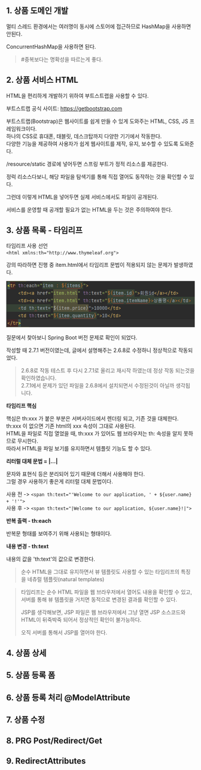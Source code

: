 ## 1. 상품 도메인 개발

멀티 스레드 환경에서는 여러명이 동시에 스토어에 접근하므로 HashMap을 사용하면 안된다.  

ConcurrentHashMap을 사용하면 된다.  

> #중복보다는 명확성을 따르는게 좋다.

## 2. 상품 서비스 HTML

HTML을 편리하게 개발하기 위하여 부트스트랩을 사용할 수 있다.

부트스트랩 공식 사이트: https://getbootstrap.com

부트스트랩(Bootstrap)은 웹사이트를 쉽게 만들 수 있게 도와주는 HTML, CSS, JS 프레임워크이다.  
하나의 CSS로 휴대폰, 태블릿, 데스크탑까지 다양한 기기에서 작동한다.  
다양한 기능을 제공하여 사용자가 쉽게 웹사이트를 제작, 유지, 보수할 수 있도록 도와준다.

/resource/static 경로에 넣어두면 스프링 부트가 정적 리소스를 제공한다.

정럭 리소스다보니, 해당 파일을 탐색기를 통해 직접 열어도 동작하는 것을 확인할 수 있다.

그런데 이렇게 HTML을 넣어두면 실제 서비스에서도 파일이 공개된다.

서비스를 운영할 때 공개할 필요가 없는 HTML을 두는 것은 주의하여야 한다.

## 3. 상품 목록 - 타임리프

타임리프 사용 선언  
`<html xmlns:th="http://www.thymeleaf.org">`

강의 따라하면 진행 중 item.html에서 타임리프 문법이 적용되지 않는 문제가 발생하였다.  

![img.png](img.png)

질문에서 찾아보니 Spring Boot 버전 문제로 확인이 되었다.  

작성할 때 2.7.1 버전이였는데, 글에서 설명해주는 2.6.8로 수정하니 정상적으로 작동되었다.  

> 2.6.8로 작동 테스트 후 다시 2.7.1로 올리고 재시작 하였는데 정상 작동 되는것을 확인하였습니다.  
> 2.7.1에서 문제가 있던 파일을 2.6.8에서 설치되면서 수정된것이 아닐까 생각됩니다.

**타임리프 핵심**

핵심은 th:xxx 가 붙은 부분은 서버사이드에서 렌더링 되고, 기존 것을 대체한다.  
th:xxx 이 없으면 기존 html의 xxx 속성이 그대로 사용된다.  
HTML을 파일로 직접 열었을 때, th:xxx 가 있어도 웹 브라우저는 th: 속성을 알지 못하므로 무시한다.  
따라서 HTML을 파일 보기를 유지하면서 템플릿 기능도 할 수 있다.

**리터럴 대체 문법 = |...|**  

문자와 표현식 등은 분리되어 있기 때문에 더해서 사용해야 한다.  
그럴 경우 사용하기 좋은게 리터럴 대체 문법이다.

사용 전 -> `<span th:text="'Welcome to our application, ' + ${user.name} + '!'">`  
사용 후 -> `<span th:text="|Welcome to our application, ${user.name}!|">`

**반복 출력 - th:each**

반복문 형태를 보여주기 위해 사용되는 형태이다.  

**내용 변경 - th:text**

내용의 값을 'th:text'의 값으로 변경한다.

> 순수 HTML을 그대로 유지하면서 뷰 템플릿도 사용할 수 있는 타임리프의 특징을 네츄럴 템플릿(natural templates)

> 타임리프는 순수 HTML 파일을 웹 브라우저에서 열어도 내용을 확인할 수 있고, 서버를 통해 뷰 템플릿을
거치면 동적으로 변경된 결과를 확인할 수 있다.  
> 
> JSP를 생각해보면, JSP 파일은 웹 브라우저에서 그냥 열면 JSP 소스코드와 HTML이 뒤죽박죽 되어서 정상적인 확인이 불가능하다.
> 
> 오직 서버를 통해서 JSP를 열어야 한다.

## 4. 상품 상세

## 5. 상품 등록 폼

## 6. 상품 등록 처리 @ModelAttribute

## 7. 상품 수정

## 8. PRG Post/Redirect/Get

## 9. RedirectAttributes

